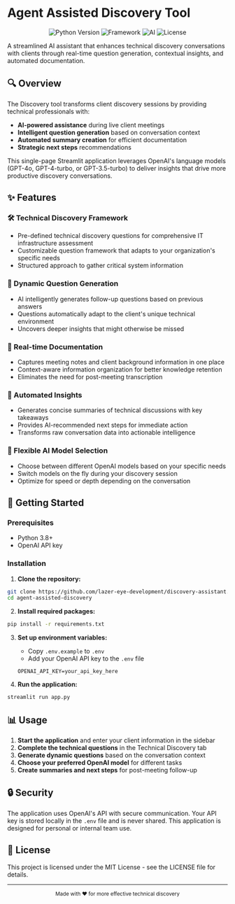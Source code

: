 # Agent Assisted Discovery Tool

<p align="center">
  <img src="https://img.shields.io/badge/Python-3.8+-blue.svg" alt="Python Version">
  <img src="https://img.shields.io/badge/Framework-Streamlit-FF4B4B.svg" alt="Framework">
  <img src="https://img.shields.io/badge/AI-OpenAI-412991.svg" alt="AI">
  <img src="https://img.shields.io/badge/License-MIT-green.svg" alt="License">
</p>

A streamlined AI assistant that enhances technical discovery conversations with clients through real-time question generation, contextual insights, and automated documentation.

## 🔍 Overview

The Discovery tool transforms client discovery sessions by providing technical professionals with:

- **AI-powered assistance** during live client meetings
- **Intelligent question generation** based on conversation context
- **Automated summary creation** for efficient documentation
- **Strategic next steps** recommendations

This single-page Streamlit application leverages OpenAI's language models (GPT-4o, GPT-4-turbo, or GPT-3.5-turbo) to deliver insights that drive more productive discovery conversations.


## ✨ Features

### 🛠️ Technical Discovery Framework
- Pre-defined technical discovery questions for comprehensive IT infrastructure assessment
- Customizable question framework that adapts to your organization's specific needs
- Structured approach to gather critical system information

### 🤖 Dynamic Question Generation
- AI intelligently generates follow-up questions based on previous answers
- Questions automatically adapt to the client's unique technical environment
- Uncovers deeper insights that might otherwise be missed

### 📝 Real-time Documentation
- Captures meeting notes and client background information in one place
- Context-aware information organization for better knowledge retention
- Eliminates the need for post-meeting transcription

### 🧠 Automated Insights
- Generates concise summaries of technical discussions with key takeaways
- Provides AI-recommended next steps for immediate action
- Transforms raw conversation data into actionable intelligence

### 🔄 Flexible AI Model Selection
- Choose between different OpenAI models based on your specific needs
- Switch models on the fly during your discovery session
- Optimize for speed or depth depending on the conversation

## 🚀 Getting Started

### Prerequisites
- Python 3.8+
- OpenAI API key

### Installation

1. **Clone the repository:**
```bash
git clone https://github.com/lazer-eye-development/discovery-assistant.git
cd agent-assisted-discovery
```

2. **Install required packages:**
```bash
pip install -r requirements.txt
```

3. **Set up environment variables:**
   - Copy `.env.example` to `.env`
   - Add your OpenAI API key to the `.env` file
   ```
   OPENAI_API_KEY=your_api_key_here
   ```

4. **Run the application:**
```bash
streamlit run app.py
```

## 📊 Usage

1. **Start the application** and enter your client information in the sidebar
2. **Complete the technical questions** in the Technical Discovery tab
3. **Generate dynamic questions** based on the conversation context
4. **Choose your preferred OpenAI model** for different tasks
5. **Create summaries and next steps** for post-meeting follow-up

## 🔒 Security

The application uses OpenAI's API with secure communication. Your API key is stored locally in the `.env` file and is never shared. This application is designed for personal or internal team use.

## 📄 License

This project is licensed under the MIT License - see the LICENSE file for details.


---

<p align="center">
  <small>Made with ❤️ for more effective technical discovery</small>
</p>